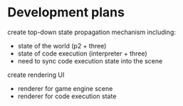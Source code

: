 # Development plans

create top-down state propagation mechanism including:
- state of the world (p2 + three)
- state of code execution (interpreter + three)
- need to sync code execution state into the scene

create rendering UI
- renderer for game engine scene
- renderer for code execution state
